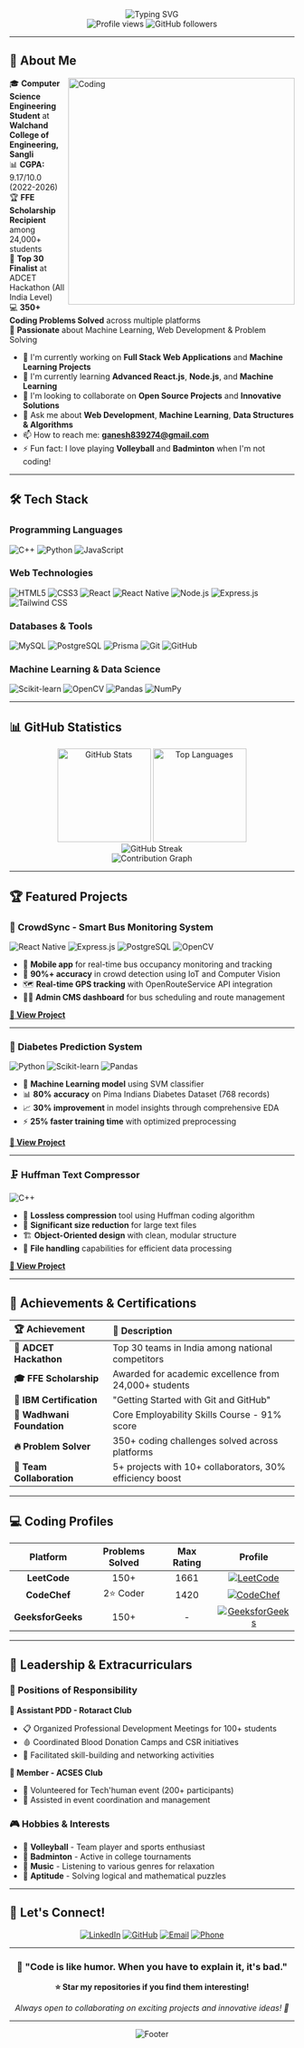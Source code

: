 <div align="center">
  <img src="https://readme-typing-svg.herokuapp.com?font=Fira+Code&size=30&duration=3000&pause=1000&color=00D9FF&center=true&vCenter=true&width=600&lines=Hi+there!+I'm+Ganesh+Chavhan+👋;Computer+Science+Student;Full+Stack+Developer;Machine+Learning+Enthusiast;Problem+Solver" alt="Typing SVG" />
</div>

<div align="center">
  <img src="https://komarev.com/ghpvc/?username=yourusername&label=Profile%20views&color=0e75b6&style=flat" alt="Profile views" />
  <img src="https://img.shields.io/github/followers/yourusername?label=Followers&style=social" alt="GitHub followers" />
</div>

---

## 🚀 About Me

<img align="right" alt="Coding" width="400" src="https://raw.githubusercontent.com/abhisheknaiidu/abhisheknaiidu/master/code.gif">

🎓 **Computer Science Engineering Student** at **Walchand College of Engineering, Sangli**  
📊 **CGPA:** 9.17/10.0 (2022-2026)  
🏆 **FFE Scholarship Recipient** among 24,000+ students  
🥇 **Top 30 Finalist** at ADCET Hackathon (All India Level)  
💻 **350+ Coding Problems Solved** across multiple platforms  
🌟 **Passionate** about Machine Learning, Web Development & Problem Solving  

- 🔭 I'm currently working on **Full Stack Web Applications** and **Machine Learning Projects**
- 🌱 I'm currently learning **Advanced React.js**, **Node.js**, and **Machine Learning**
- 👯 I'm looking to collaborate on **Open Source Projects** and **Innovative Solutions**
- 💬 Ask me about **Web Development**, **Machine Learning**, **Data Structures & Algorithms**
- 📫 How to reach me: **ganesh839274@gmail.com**
- ⚡ Fun fact: I love playing **Volleyball** and **Badminton** when I'm not coding!

---

## 🛠️ Tech Stack

### Programming Languages
<p align="left">
  <img src="https://img.shields.io/badge/C%2B%2B-00599C?style=for-the-badge&logo=c%2B%2B&logoColor=white" alt="C++"/>
  <img src="https://img.shields.io/badge/Python-FFD43B?style=for-the-badge&logo=python&logoColor=blue" alt="Python"/>
  <img src="https://img.shields.io/badge/JavaScript-323330?style=for-the-badge&logo=javascript&logoColor=F7DF1E" alt="JavaScript"/>
</p>

### Web Technologies
<p align="left">
  <img src="https://img.shields.io/badge/HTML5-E34F26?style=for-the-badge&logo=html5&logoColor=white" alt="HTML5"/>
  <img src="https://img.shields.io/badge/CSS3-1572B6?style=for-the-badge&logo=css3&logoColor=white" alt="CSS3"/>
  <img src="https://img.shields.io/badge/React-20232A?style=for-the-badge&logo=react&logoColor=61DAFB" alt="React"/>
  <img src="https://img.shields.io/badge/React_Native-20232A?style=for-the-badge&logo=react&logoColor=61DAFB" alt="React Native"/>
  <img src="https://img.shields.io/badge/Node.js-339933?style=for-the-badge&logo=nodedotjs&logoColor=white" alt="Node.js"/>
  <img src="https://img.shields.io/badge/Express.js-000000?style=for-the-badge&logo=express&logoColor=white" alt="Express.js"/>
  <img src="https://img.shields.io/badge/Tailwind_CSS-38B2AC?style=for-the-badge&logo=tailwind-css&logoColor=white" alt="Tailwind CSS"/>
</p>

### Databases & Tools
<p align="left">
  <img src="https://img.shields.io/badge/MySQL-005C84?style=for-the-badge&logo=mysql&logoColor=white" alt="MySQL"/>
  <img src="https://img.shields.io/badge/PostgreSQL-316192?style=for-the-badge&logo=postgresql&logoColor=white" alt="PostgreSQL"/>
  <img src="https://img.shields.io/badge/Prisma-3982CE?style=for-the-badge&logo=Prisma&logoColor=white" alt="Prisma"/>
  <img src="https://img.shields.io/badge/Git-F05032?style=for-the-badge&logo=git&logoColor=white" alt="Git"/>
  <img src="https://img.shields.io/badge/GitHub-100000?style=for-the-badge&logo=github&logoColor=white" alt="GitHub"/>
</p>

### Machine Learning & Data Science
<p align="left">
  <img src="https://img.shields.io/badge/scikit_learn-F7931E?style=for-the-badge&logo=scikit-learn&logoColor=white" alt="Scikit-learn"/>
  <img src="https://img.shields.io/badge/OpenCV-27338e?style=for-the-badge&logo=OpenCV&logoColor=white" alt="OpenCV"/>
  <img src="https://img.shields.io/badge/Pandas-2C2D72?style=for-the-badge&logo=pandas&logoColor=white" alt="Pandas"/>
  <img src="https://img.shields.io/badge/Numpy-777BB4?style=for-the-badge&logo=numpy&logoColor=white" alt="NumPy"/>
</p>

---

## 📊 GitHub Statistics

<div align="center">
  <img src="https://github-readme-stats.vercel.app/api?username=yourusername&show_icons=true&theme=radical&hide_border=true&count_private=true" alt="GitHub Stats" height="165"/>
  <img src="https://github-readme-stats.vercel.app/api/top-langs/?username=yourusername&layout=compact&theme=radical&hide_border=true" alt="Top Languages" height="165"/>
</div>

<div align="center">
  <img src="https://github-readme-streak-stats.herokuapp.com/?user=yourusername&theme=radical&hide_border=true" alt="GitHub Streak"/>
</div>

<div align="center">
  <img src="https://github-readme-activity-graph.vercel.app/graph?username=yourusername&theme=react-dark&hide_border=true&area=true" alt="Contribution Graph"/>
</div>

---

## 🏆 Featured Projects

### 🚌 CrowdSync - Smart Bus Monitoring System
<div align="left">
  <img src="https://img.shields.io/badge/React_Native-20232A?style=for-the-badge&logo=react&logoColor=61DAFB" alt="React Native"/>
  <img src="https://img.shields.io/badge/Express.js-000000?style=for-the-badge&logo=express&logoColor=white" alt="Express.js"/>
  <img src="https://img.shields.io/badge/PostgreSQL-316192?style=for-the-badge&logo=postgresql&logoColor=white" alt="PostgreSQL"/>
  <img src="https://img.shields.io/badge/OpenCV-27338e?style=for-the-badge&logo=OpenCV&logoColor=white" alt="OpenCV"/>
</div>

- 📱 **Mobile app** for real-time bus occupancy monitoring and tracking
- 🎯 **90%+ accuracy** in crowd detection using IoT and Computer Vision
- 🗺️ **Real-time GPS tracking** with OpenRouteService API integration
- 👨‍💼 **Admin CMS dashboard** for bus scheduling and route management

**[🔗 View Project](https://github.com/yourusername/crowdsync)**

---

### 🏥 Diabetes Prediction System
<div align="left">
  <img src="https://img.shields.io/badge/Python-FFD43B?style=for-the-badge&logo=python&logoColor=blue" alt="Python"/>
  <img src="https://img.shields.io/badge/scikit_learn-F7931E?style=for-the-badge&logo=scikit-learn&logoColor=white" alt="Scikit-learn"/>
  <img src="https://img.shields.io/badge/Pandas-2C2D72?style=for-the-badge&logo=pandas&logoColor=white" alt="Pandas"/>
</div>

- 🤖 **Machine Learning model** using SVM classifier
- 📊 **80% accuracy** on Pima Indians Diabetes Dataset (768 records)
- 📈 **30% improvement** in model insights through comprehensive EDA
- ⚡ **25% faster training time** with optimized preprocessing

**[🔗 View Project](https://github.com/yourusername/diabetes-prediction)**

---

### 🗜️ Huffman Text Compressor
<div align="left">
  <img src="https://img.shields.io/badge/C%2B%2B-00599C?style=for-the-badge&logo=c%2B%2B&logoColor=white" alt="C++"/>
</div>

- 🔧 **Lossless compression** tool using Huffman coding algorithm
- 📁 **Significant size reduction** for large text files
- 🏗️ **Object-Oriented design** with clean, modular structure
- 💾 **File handling** capabilities for efficient data processing

**[🔗 View Project](https://github.com/yourusername/huffman-compressor)**

---

## 🏅 Achievements & Certifications

<div align="center">

| 🏆 Achievement | 📝 Description |
|:---|:---|
| **🥇 ADCET Hackathon** | Top 30 teams in India among national competitors |
| **🎓 FFE Scholarship** | Awarded for academic excellence from 24,000+ students |
| **📜 IBM Certification** | "Getting Started with Git and GitHub" |
| **💯 Wadhwani Foundation** | Core Employability Skills Course - 91% score |
| **🔥 Problem Solver** | 350+ coding challenges solved across platforms |
| **👥 Team Collaboration** | 5+ projects with 10+ collaborators, 30% efficiency boost |

</div>

---

## 💻 Coding Profiles

<div align="center">

| Platform | Problems Solved | Max Rating | Profile |
|:---:|:---:|:---:|:---:|
| **LeetCode** | 150+ | 1661 | [![LeetCode](https://img.shields.io/badge/-LeetCode-FFA116?style=for-the-badge&logo=LeetCode&logoColor=black)](https://leetcode.com/yourprofile) |
| **CodeChef** | 2⭐ Coder | 1420 | [![CodeChef](https://img.shields.io/badge/-CodeChef-5B4638?style=for-the-badge&logo=CodeChef&logoColor=white)](https://codechef.com/users/yourprofile) |
| **GeeksforGeeks** | 150+ | - | [![GeeksforGeeks](https://img.shields.io/badge/-GeeksforGeeks-0F9D58?style=for-the-badge&logo=GeeksforGeeks&logoColor=white)](https://auth.geeksforgeeks.org/user/yourprofile) |

</div>

---

## 🎯 Leadership & Extracurriculars

### 🌟 Positions of Responsibility

**🔸 Assistant PDD - Rotaract Club**
- 📋 Organized Professional Development Meetings for 100+ students
- 🩸 Coordinated Blood Donation Camps and CSR initiatives
- 🤝 Facilitated skill-building and networking activities

**🔸 Member - ACSES Club**
- 🎪 Volunteered for Tech'human event (200+ participants)
- 🎯 Assisted in event coordination and management

### 🎮 Hobbies & Interests
- 🏐 **Volleyball** - Team player and sports enthusiast
- 🏸 **Badminton** - Active in college tournaments  
- 🎵 **Music** - Listening to various genres for relaxation
- 🧩 **Aptitude** - Solving logical and mathematical puzzles

---

## 🤝 Let's Connect!

<div align="center">

[![LinkedIn](https://img.shields.io/badge/LinkedIn-0077B5?style=for-the-badge&logo=linkedin&logoColor=white)](https://linkedin.com/in/yourprofile)
[![GitHub](https://img.shields.io/badge/GitHub-100000?style=for-the-badge&logo=github&logoColor=white)](https://github.com/yourusername)
[![Email](https://img.shields.io/badge/Email-D14836?style=for-the-badge&logo=gmail&logoColor=white)](mailto:ganesh839274@gmail.com)
[![Phone](https://img.shields.io/badge/Phone-25D366?style=for-the-badge&logo=whatsapp&logoColor=white)](tel:+918975103416)

</div>

---

<div align="center">
  <h3>💭 "Code is like humor. When you have to explain it, it's bad."</h3>
  <p><strong>⭐ Star my repositories if you find them interesting!</strong></p>
  <p><em>Always open to collaborating on exciting projects and innovative ideas! 🚀</em></p>
</div>

---

<div align="center">
  <img src="https://capsule-render.vercel.app/api?type=waving&color=gradient&height=100&section=footer&animation=fadeIn" alt="Footer"/>
</div>
